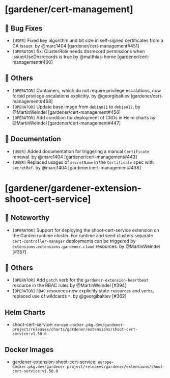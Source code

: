 # [gardener/cert-management]

## 🐛 Bug Fixes

- `[USER]` Fixed key algorithm and bit size in self-signed certificates from a CA issuer. by @marc1404 [gardener/cert-management#451]
- `[OPERATOR]` fix: ClusterRole needs dnsrecord permissions when issuerUseDnsrecords is true by @matthias-horne [gardener/cert-management#460]
## 🏃 Others

- `[OPERATOR]` Containers, which do not require privilege escalations, now forbid privilege escalations explicitly. by @georgibaltiev [gardener/cert-management#468]
- `[OPERATOR]` Update base image from `debian11` to `debian12`. by @MartinWeindel [gardener/cert-management#456]
- `[OPERATOR]` Add condition for deployment of CRDs in Helm charts by @MartinWeindel [gardener/cert-management#447]
## 📖 Documentation

- `[USER]` Added documentation for triggering a manual `Certificate` renewal. by @marc1404 [gardener/cert-management#443]
- `[USER]` Replaced usages of `secretName` in the `Certificate` spec with `secretRef`. by @marc1404 [gardener/cert-management#438]
# [gardener/gardener-extension-shoot-cert-service]

## 📰 Noteworthy

- `[OPERATOR]` Support for deploying the shoot-cert-service extension on the Garden runtime cluster. For runtime and seed clusters separate `cert-controller-manager` deployments can be triggered by `extensions.extensions.gardener.cloud` resources. by @MartinWeindel [#357]
## 🏃 Others

- `[OPERATOR]` Add `patch` verb for the `gardener-extension-heartbeat` resource in the RBAC rules by @MartinWeindel [#394]
- `[OPERATOR]` `RBAC` resources now explicitly state `resources` and `verbs`, replaced use of wildcards `*`. by @georgibaltiev [#362]

## Helm Charts
- shoot-cert-service: `europe-docker.pkg.dev/gardener-project/releases/charts/gardener/extensions/shoot-cert-service:v1.50.0`
## Docker Images
- gardener-extension-shoot-cert-service: `europe-docker.pkg.dev/gardener-project/releases/gardener/extensions/shoot-cert-service:v1.50.0`
